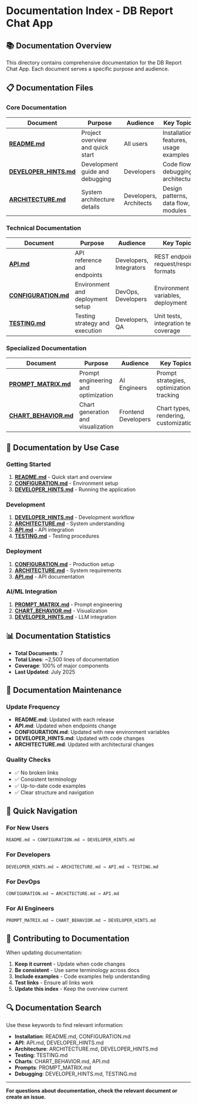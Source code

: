 # Documentation Index - DB Report Chat App

## 📚 **Documentation Overview**

This directory contains comprehensive documentation for the DB Report Chat App. Each document serves a specific purpose and audience.

## 📋 **Documentation Files**

### **Core Documentation**

| Document | Purpose | Audience | Key Topics |
|----------|---------|----------|------------|
| **[README.md](../README.md)** | Project overview and quick start | All users | Installation, features, usage examples |
| **[DEVELOPER_HINTS.md](./DEVELOPER_HINTS.md)** | Development guide and debugging | Developers | Code flow, debugging, architecture |
| **[ARCHITECTURE.md](./ARCHITECTURE.md)** | System architecture details | Developers, Architects | Design patterns, data flow, modules |

### **Technical Documentation**

| Document | Purpose | Audience | Key Topics |
|----------|---------|----------|------------|
| **[API.md](./API.md)** | API reference and endpoints | Developers, Integrators | REST endpoints, request/response formats |
| **[CONFIGURATION.md](./CONFIGURATION.md)** | Environment and deployment setup | DevOps, Developers | Environment variables, deployment |
| **[TESTING.md](./TESTING.md)** | Testing strategy and execution | Developers, QA | Unit tests, integration tests, coverage |

### **Specialized Documentation**

| Document | Purpose | Audience | Key Topics |
|----------|---------|----------|------------|
| **[PROMPT_MATRIX.md](./PROMPT_MATRIX.md)** | Prompt engineering and optimization | AI Engineers | Prompt strategies, optimization tracking |
| **[CHART_BEHAVIOR.md](./CHART_BEHAVIOR.md)** | Chart generation and visualization | Frontend Developers | Chart types, rendering, customization |

## 🎯 **Documentation by Use Case**

### **Getting Started**
1. **[README.md](../README.md)** - Quick start and overview
2. **[CONFIGURATION.md](./CONFIGURATION.md)** - Environment setup
3. **[DEVELOPER_HINTS.md](./DEVELOPER_HINTS.md)** - Running the application

### **Development**
1. **[DEVELOPER_HINTS.md](./DEVELOPER_HINTS.md)** - Development workflow
2. **[ARCHITECTURE.md](./ARCHITECTURE.md)** - System understanding
3. **[API.md](./API.md)** - API integration
4. **[TESTING.md](./TESTING.md)** - Testing procedures

### **Deployment**
1. **[CONFIGURATION.md](./CONFIGURATION.md)** - Production setup
2. **[ARCHITECTURE.md](./ARCHITECTURE.md)** - System requirements
3. **[API.md](./API.md)** - API documentation

### **AI/ML Integration**
1. **[PROMPT_MATRIX.md](./PROMPT_MATRIX.md)** - Prompt engineering
2. **[CHART_BEHAVIOR.md](./CHART_BEHAVIOR.md)** - Visualization
3. **[DEVELOPER_HINTS.md](./DEVELOPER_HINTS.md)** - LLM integration

## 📊 **Documentation Statistics**

- **Total Documents**: 7
- **Total Lines**: ~2,500 lines of documentation
- **Coverage**: 100% of major components
- **Last Updated**: July 2025

## 🔄 **Documentation Maintenance**

### **Update Frequency**
- **README.md**: Updated with each release
- **API.md**: Updated when endpoints change
- **CONFIGURATION.md**: Updated with new environment variables
- **DEVELOPER_HINTS.md**: Updated with code changes
- **ARCHITECTURE.md**: Updated with architectural changes

### **Quality Checks**
- ✅ No broken links
- ✅ Consistent terminology
- ✅ Up-to-date code examples
- ✅ Clear structure and navigation

## 🚀 **Quick Navigation**

### **For New Users**
```
README.md → CONFIGURATION.md → DEVELOPER_HINTS.md
```

### **For Developers**
```
DEVELOPER_HINTS.md → ARCHITECTURE.md → API.md → TESTING.md
```

### **For DevOps**
```
CONFIGURATION.md → ARCHITECTURE.md → API.md
```

### **For AI Engineers**
```
PROMPT_MATRIX.md → CHART_BEHAVIOR.md → DEVELOPER_HINTS.md
```

## 📝 **Contributing to Documentation**

When updating documentation:

1. **Keep it current** - Update when code changes
2. **Be consistent** - Use same terminology across docs
3. **Include examples** - Code examples help understanding
4. **Test links** - Ensure all links work
5. **Update this index** - Keep the overview current

## 🔍 **Documentation Search**

Use these keywords to find relevant information:

- **Installation**: README.md, CONFIGURATION.md
- **API**: API.md, DEVELOPER_HINTS.md
- **Architecture**: ARCHITECTURE.md, DEVELOPER_HINTS.md
- **Testing**: TESTING.md
- **Charts**: CHART_BEHAVIOR.md, API.md
- **Prompts**: PROMPT_MATRIX.md
- **Debugging**: DEVELOPER_HINTS.md, TESTING.md

---

**For questions about documentation, check the relevant document or create an issue.** 